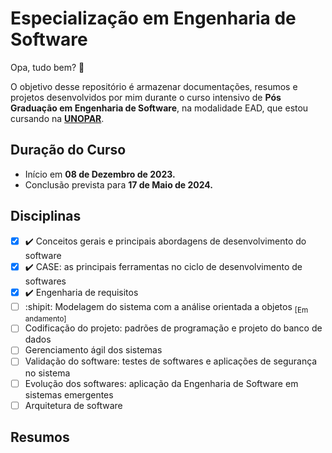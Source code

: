 # Especialização em Engenharia de Software 
Opa, tudo bem? 🙂

O objetivo desse repositório é armazenar documentações, resumos e projetos desenvolvidos por mim durante o curso intensivo de **Pós Graduação em Engenharia de Software**, na modalidade EAD, que estou cursando na [**UNOPAR**](https://www.unopar.com.br/).

## Duração do Curso
 - Início em **08 de Dezembro de 2023.**
 - Conclusão prevista para **17 de Maio de 2024.**

## Disciplinas 
- [x] ✔️ Conceitos gerais e principais abordagens de desenvolvimento do software
- [x] ✔️ CASE: as principais ferramentas no ciclo de desenvolvimento de softwares
- [x] ✔️ Engenharia de requisitos
- [ ] :shipit: Modelagem do sistema com a análise orientada a objetos  <sub>[Em andamento]</sub>
- [ ] Codificação do projeto: padrões de programação e projeto do banco de dados
- [ ] Gerenciamento ágil dos sistemas
- [ ] Validação do software: testes de softwares e aplicações de segurança no sistema
- [ ] Evolução dos softwares: aplicação da Engenharia de Software em sistemas emergentes
- [ ] Arquitetura de software

## Resumos
